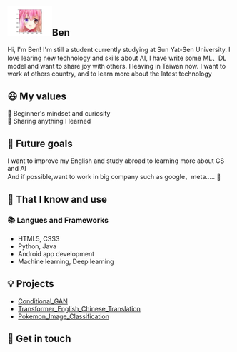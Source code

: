 ## <img width="100px" src="https://github.com/Yukino1010/Yukino1010/blob/main/generate.png" />Ben #

Hi, I'm Ben! I'm still a student currently studying at Sun Yat-Sen University. I love learing new technology and skills about 
AI, I have write some ML、DL model and want to share joy with others. I leaving in Taiwan now. I want to work at others country, and to learn more about the latest technology 
## 😃 My values
🍏 Beginner's mindset and curiosity<br>
🙌 Sharing anything I learned<br>

## 🔭 Future goals

I want to improve my English and study abroad to learning more about CS and AI<br>
And if possible,want to work in big company such as google、meta..... 💪<br>

## 🧠 That I know and use
### 📚 Langues and Frameworks
- HTML5, CSS3
- Python, Java
- Android app development
- Machine learning, Deep learning


## 💡 Projects
- [Conditional_GAN](https://github.com/Yukino1010/Conditional_GAN)
- [Transformer_English_Chinese_Translation](https://github.com/Yukino1010/Transformer_English_Chinese_Translation)
- [Pokemon_Image_Classification](https://github.com/Yukino1010/Pokemon_Image_Classification)


## 🔗 Get in touch

